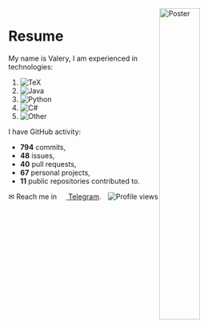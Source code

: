 <img width="40%" align="right" alt="Poster" src="https://user-images.githubusercontent.com/70258211/170505202-ad25c1c3-5026-4aeb-9502-586bd3ec03d5.jpeg" />

# Resume

My name is Valery, I am experienced in technologies:

1. ![TeX](https://img.shields.io/static/v1?style=flat&label=%E2%A0%80&color=555&labelColor=%233D6117&message=TeX%EF%B8%B157.5%25)
1. ![Java](https://img.shields.io/static/v1?style=flat&label=%E2%A0%80&color=555&labelColor=%23b07219&message=Java%EF%B8%B122.6%25)
1. ![Python](https://img.shields.io/static/v1?style=flat&label=%E2%A0%80&color=555&labelColor=%233572A5&message=Python%EF%B8%B15.9%25)
1. ![C#](https://img.shields.io/static/v1?style=flat&label=%E2%A0%80&color=555&labelColor=%23178600&message=C%23%EF%B8%B15.6%25)
1. ![Other](https://img.shields.io/static/v1?style=flat&label=%E2%A0%80&color=555&labelColor=%23ededed&message=Other%EF%B8%B18.1%25)

I have GitHub activity:

- **794** commits,
- **48** issues,
- **40** pull requests,
- **67** personal projects,
- **11** public repositories contributed to.

✉ Reach me in [<img align="center" width="15px" src="https://cdn.svarun.dev/social/telegram.svg"/> Telegram](https://t.me/ValerianaOfficinalis). <img align="right" alt="Profile views" src="https://komarev.com/ghpvc/?username=ValeryVerkhoturov&style=flat" />

